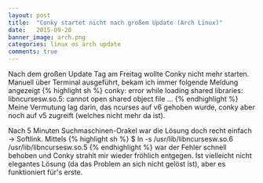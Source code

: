 ```yaml
---
layout: post
title:  "Conky startet nicht nach großem Update (Arch Linux)"
date:   2015-09-20 
banner_image: arch.png
categories: linux os arch update
comments: true
---
```

Nach dem großen Update Tag am Freitag wollte Conky nicht mehr starten. Manuell über Terminal ausgeführt, bekam ich immer folgende Meldung angezeigt
{% highlight sh %}
	conky: error while loading shared libraries: libncursesw.so.5: cannot open shared object file ...
{% endhighlight %}
Meine Vermutung lag darin, das ncurses auf v6 gehoben wurde, conky aber noch auf v5 zugreift (welches nicht mehr da ist).

Nach 5 Minuten Suchmaschinen-Orakel war die Lösung doch recht einfach -> Softlink.
Mittels
{% highlight sh %}
$ ln -s /usr/lib/libncursesw.so.6  /usr/lib/libncursesw.so.5
{% endhighlight %}
war der Fehler schnell behoben und Conky strahlt mir wieder fröhlich entgegen.
Ist vielleicht nicht elegantes Lösung (da das Problem an sich nicht gelöst ist), aber es funktioniert für's erste.